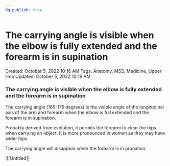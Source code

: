 ```yaml
---
dg-publish: true
---
```


# The carrying angle is visible when the elbow is fully extended and the forearm is in supination

Created: October 5, 2022 10:16 AM
Tags: Anatomy, MSS, Medicine, Upper limb
Updated: October 5, 2022 10:19 AM

### The carrying angle is visible when the elbow is fully extended and the forearm is in supination

The carrying angle (165-175 degrees) is the visible angle of the longitudinal axis of the arm and forearm when the elbow is full extended and the forearm is in supination. 

Probably derived from evolution, it permits the forearm to clear the hips when carrying an object. It is more pronounced in women as they may have wider hips.

The carrying angle will disappear when the forearm is in pronation.

![[Untitled]]